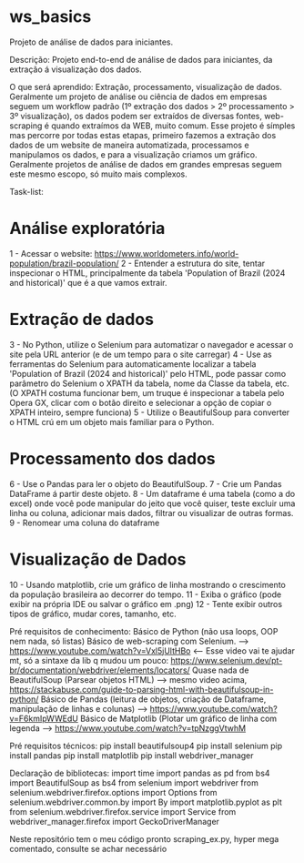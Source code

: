 # ws_basics
Projeto de análise de dados para iniciantes.

Descrição: 
Projeto end-to-end de análise de dados para iniciantes, da extração á visualização dos dados.

O que será aprendido: 
Extração, processamento, visualização de dados.
Geralmente um projeto de análise ou ciência de dados em empresas seguem um workflow padrão (1º extração dos dados > 2º processamento > 3º visualização), os dados podem ser extraídos de diversas fontes, web-scraping é quando extraímos da WEB, muito comum.
Esse projeto é símples mas percorre por todas estas etapas, primeiro fazemos a extração dos dados de um website de maneira automatizada, processamos e manipulamos os dados, e para a visualização criamos um gráfico.
Geralmente projetos de análise de dados em grandes empresas seguem este mesmo escopo, só muito mais complexos.

Task-list:
# Análise exploratória
1 - Acessar o website: https://www.worldometers.info/world-population/brazil-population/
2 - Entender a estrutura do site, tentar inspecionar o HTML, principalmente da tabela 'Population of Brazil (2024 and historical)' que é a que vamos extrair.

# Extração de dados
3 - No Python, utilize o Selenium para automatizar o navegador e acessar o site pela URL anterior (e de um tempo para o site carregar)
4 - Use as ferramentas do Selenium para automaticamente localizar a tabela 'Population of Brazil (2024 and historical)' pelo HTML, pode passar como parâmetro do Selenium o XPATH da tabela, nome da Classe da tabela, etc.
(O XPATH costuma funcionar bem, um truque é inspecionar a tabela pelo Opera GX, clicar com o botão direito e selecionar a opção de copiar o XPATH inteiro, sempre funciona)
5 - Utilize o BeautifulSoup para converter o HTML crú em um objeto mais familiar para o Python.

# Processamento dos dados
6 - Use o Pandas para ler o objeto do BeautifulSoup.
7 - Crie um Pandas DataFrame á partir deste objeto.
8 - Um dataframe é uma tabela (como a do excel) onde você pode manipular do jeito que você quiser, teste excluir uma linha ou coluna, adicionar mais dados, filtrar ou visualizar de outras formas.
9 - Renomear uma coluna do dataframe

# Visualização de Dados
10 - Usando matplotlib, crie um gráfico de linha mostrando o crescimento da população brasileira ao decorrer do tempo.
11 - Exiba o gráfico (pode exibir na própria IDE ou salvar o gráfico em .png)
12 - Tente exibir outros tipos de gráfico, mudar cores, tamanho, etc.


Pré requisitos de conhecimento: 
Básico de Python (não usa loops, OOP nem nada, só listas)
Básico de web-scraping com Selenium. --> https://www.youtube.com/watch?v=Vxl5jUltHBo <-- Esse video vai te ajudar mt, só a sintaxe da lib q mudou um pouco: https://www.selenium.dev/pt-br/documentation/webdriver/elements/locators/
Quase nada de BeautifulSoup (Parsear objetos HTML) --> mesmo video acima, https://stackabuse.com/guide-to-parsing-html-with-beautifulsoup-in-python/
Básico de Pandas (leitura de objetos, criação de Dataframe, manipulação de linhas e colunas) --> https://www.youtube.com/watch?v=F6kmIpWWEdU
Básico de Matplotlib (Plotar um gráfico de linha com legenda --> https://www.youtube.com/watch?v=tpNzggVtwhM

Pré requisitos técnicos:
pip install beautifulsoup4
pip install selenium
pip install pandas
pip install matplotlib
pip install webdriver_manager

Declaração de bibliotecas:
import time
import pandas as pd
from bs4 import BeautifulSoup as bs4
from selenium import webdriver
from selenium.webdriver.firefox.options import Options
from selenium.webdriver.common.by import By
import matplotlib.pyplot as plt
from selenium.webdriver.firefox.service import Service
from webdriver_manager.firefox import GeckoDriverManager

Neste repositório tem o meu código pronto scraping_ex.py, hyper mega comentado, consulte se achar necessário
